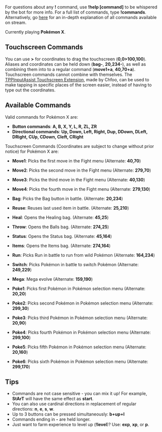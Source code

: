 For questions about any **!** command, use **!help [command]** to be whispered by the bot for more info. For a full list of commands, type **!commands**. Alternatively, go [here](https://twitchplayspokemon.tv/commands) for an in-depth explanation of all commands available on stream.

Currently playing **Pokémon X**.

## Touchscreen Commands
You can use **>** for coordinates to drag the touchscreen (**0,0>100,100**). Aliases and coordinates can be held down (**bag-**, **20,234-**), as well as combining them into to a regular command (**move1+a**, **40,70+a**). Touchscreen commands cannot combine with themselves. The [TPPInputAssist Touchscreen Extension](https://github.com/chfoo/tppinputassist), made by Chfoo, can be used to make tapping in specific places of the screen easier, instead of having to type out the coordinates.

## Available Commands

Valid commands for Pokémon X are:
- **Button commands**: **A, B, X, Y, L, R, ZL, ZR**
- **Directional commands**: **Up, Down, Left, Right, Dup, DDown, DLeft, DRight, CUp, CDown, Cleft, CRight**

Touchscreen Commands (Coordinates are subject to change without prior notice) for Pokémon X are:
- **Move1**: Picks the first move in the Fight menu (Alternate: **40,70**)
- **Move2**: Picks the second move in the Fight menu (Alternate: **279,70**)
- **Move3**: Picks the third move in the Fight menu (Alternate: **40,130**)
- **Move4**: Picks the fourth move in the Fight menu (Alternate: **279,130**)



- **Bag**: Picks the Bag button in battle. (Alternate: **20,234**)
- **Reuse**: Reuses last used item in battle. (Alternate: **25,210**)
- **Heal**: Opens the Healing bag. (Alternate: **45,25**)
- **Throw**: Opens the Balls bag. (Alternate: **274,25**)
- **Status**: Opens the Status bag. (Alternate: **45,164**)
- **Items**: Opens the Items bag. (Alternate: **274,164**)
- **Run**: Picks Run in battle to run from wild Pokémon (Alternate: **164,234**)
- **Switch**: Picks Pokémon in battle to switch Pokémon (Alternate: **249,229**)
- **Mega**: Mega evolve (Alternate: **159,190**)



- **Poke1**: Picks first Pokémon in Pokémon selection menu (Alternate: **20,20**)
- **Poke2**: Picks second Pokémon in Pokémon selection menu (Alternate: **299,30**)
- **Poke3**: Picks third Pokémon in Pokémon selection menu (Alternate: **20,90**)
- **Poke4**: Picks fourth Pokémon in Pokémon selection menu (Alternate: **299,100**)
- **Poke5**: Picks fifth Pokémon in Pokémon selection menu (Alternate: **20,160**)
- **Poke6**: Picks sixth Pokémon in Pokémon selection menu (Alternate: **299,170**)

## Tips
- Commands are not case sensitive - you can mix it up! For example, **StArT** will have the same effect as **start**.
- You can also use cardinal directions in replacement of regular directions: **n**, **e**, **s**, **w**.
- Up to 3 buttons can be pressed simultaneously: **b+up+l**
- Commands ending in **-** are held longer.
- Just want to farm experience to level up (**!level**)? Use: **exp**, **xp**, or **p**.